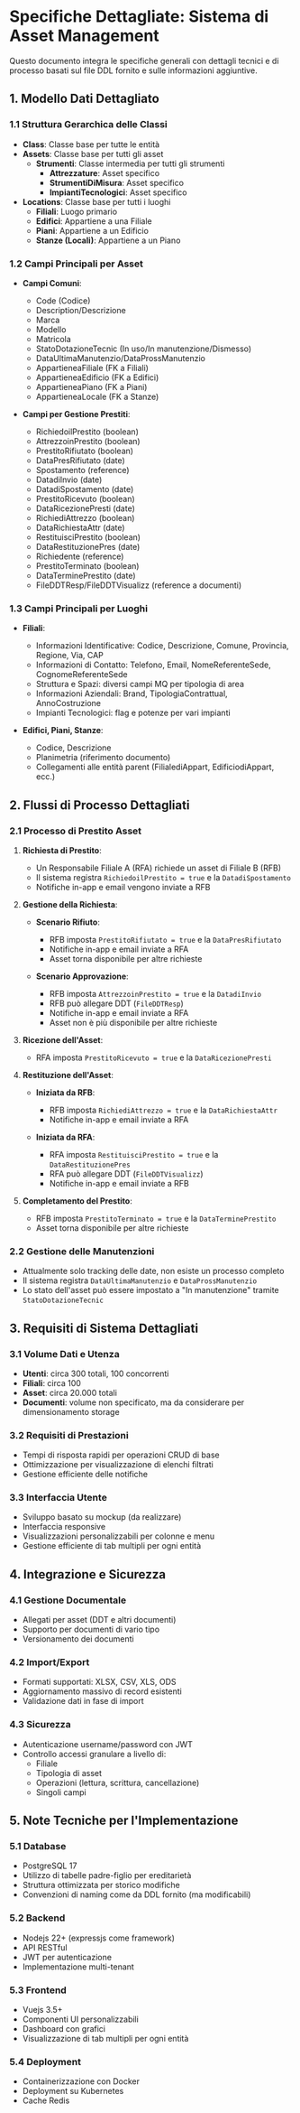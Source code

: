 # Specifiche Dettagliate: Sistema di Asset Management

Questo documento integra le specifiche generali con dettagli tecnici e di processo basati sul file DDL fornito e sulle informazioni aggiuntive.

## 1. Modello Dati Dettagliato

### 1.1 Struttura Gerarchica delle Classi
- **Class**: Classe base per tutte le entità
- **Assets**: Classe base per tutti gli asset
  - **Strumenti**: Classe intermedia per tutti gli strumenti
    - **Attrezzature**: Asset specifico
    - **StrumentiDiMisura**: Asset specifico
    - **ImpiantiTecnologici**: Asset specifico
- **Locations**: Classe base per tutti i luoghi
  - **Filiali**: Luogo primario
  - **Edifici**: Appartiene a una Filiale
  - **Piani**: Appartiene a un Edificio
  - **Stanze (Locali)**: Appartiene a un Piano

### 1.2 Campi Principali per Asset
- **Campi Comuni**:
  - Code (Codice)
  - Description/Descrizione
  - Marca
  - Modello
  - Matricola
  - StatoDotazioneTecnic (In uso/In manutenzione/Dismesso)
  - DataUltimaManutenzio/DataProssManutenzio
  - AppartieneaFiliale (FK a Filiali)
  - AppartieneaEdificio (FK a Edifici)
  - AppartieneaPiano (FK a Piani)
  - AppartieneaLocale (FK a Stanze)

- **Campi per Gestione Prestiti**:
  - RichiedoilPrestito (boolean)
  - AttrezzoinPrestito (boolean)
  - PrestitoRifiutato (boolean)
  - DataPresRifiutato (date)
  - Spostamento (reference)
  - DatadiInvio (date)
  - DatadiSpostamento (date)
  - PrestitoRicevuto (boolean)
  - DataRicezionePresti (date)
  - RichiediAttrezzo (boolean)
  - DataRichiestaAttr (date)
  - RestituisciPrestito (boolean)
  - DataRestituzionePres (date)
  - Richiedente (reference)
  - PrestitoTerminato (boolean)
  - DataTerminePrestito (date)
  - FileDDTResp/FileDDTVisualizz (reference a documenti)

### 1.3 Campi Principali per Luoghi
- **Filiali**:
  - Informazioni Identificative: Codice, Descrizione, Comune, Provincia, Regione, Via, CAP
  - Informazioni di Contatto: Telefono, Email, NomeReferenteSede, CognomeReferenteSede
  - Struttura e Spazi: diversi campi MQ per tipologia di area
  - Informazioni Aziendali: Brand, TipologiaContrattual, AnnoCostruzione
  - Impianti Tecnologici: flag e potenze per vari impianti

- **Edifici, Piani, Stanze**:
  - Codice, Descrizione
  - Planimetria (riferimento documento)
  - Collegamenti alle entità parent (FilialediAppart, EdificiodiAppart, ecc.)

## 2. Flussi di Processo Dettagliati

### 2.1 Processo di Prestito Asset
1. **Richiesta di Prestito**:
   - Un Responsabile Filiale A (RFA) richiede un asset di Filiale B (RFB)
   - Il sistema registra `RichiedoilPrestito = true` e la `DatadiSpostamento`
   - Notifiche in-app e email vengono inviate a RFB

2. **Gestione della Richiesta**:
   - **Scenario Rifiuto**:
     - RFB imposta `PrestitoRifiutato = true` e la `DataPresRifiutato`
     - Notifiche in-app e email inviate a RFA
     - Asset torna disponibile per altre richieste

   - **Scenario Approvazione**:
     - RFB imposta `AttrezzoinPrestito = true` e la `DatadiInvio`
     - RFB può allegare DDT (`FileDDTResp`)
     - Notifiche in-app e email inviate a RFA
     - Asset non è più disponibile per altre richieste

3. **Ricezione dell'Asset**:
   - RFA imposta `PrestitoRicevuto = true` e la `DataRicezionePresti`

4. **Restituzione dell'Asset**:
   - **Iniziata da RFB**:
     - RFB imposta `RichiediAttrezzo = true` e la `DataRichiestaAttr`
     - Notifiche in-app e email inviate a RFA
   
   - **Iniziata da RFA**:
     - RFA imposta `RestituisciPrestito = true` e la `DataRestituzionePres`
     - RFA può allegare DDT (`FileDDTVisualizz`)
     - Notifiche in-app e email inviate a RFB

5. **Completamento del Prestito**:
   - RFB imposta `PrestitoTerminato = true` e la `DataTerminePrestito`
   - Asset torna disponibile per altre richieste

### 2.2 Gestione delle Manutenzioni
- Attualmente solo tracking delle date, non esiste un processo completo
- Il sistema registra `DataUltimaManutenzio` e `DataProssManutenzio`
- Lo stato dell'asset può essere impostato a "In manutenzione" tramite `StatoDotazioneTecnic`

## 3. Requisiti di Sistema Dettagliati

### 3.1 Volume Dati e Utenza
- **Utenti**: circa 300 totali, 100 concorrenti
- **Filiali**: circa 100
- **Asset**: circa 20.000 totali
- **Documenti**: volume non specificato, ma da considerare per dimensionamento storage

### 3.2 Requisiti di Prestazioni
- Tempi di risposta rapidi per operazioni CRUD di base
- Ottimizzazione per visualizzazione di elenchi filtrati
- Gestione efficiente delle notifiche

### 3.3 Interfaccia Utente
- Sviluppo basato su mockup (da realizzare)
- Interfaccia responsive
- Visualizzazioni personalizzabili per colonne e menu
- Gestione efficiente di tab multipli per ogni entità

## 4. Integrazione e Sicurezza

### 4.1 Gestione Documentale
- Allegati per asset (DDT e altri documenti)
- Supporto per documenti di vario tipo
- Versionamento dei documenti

### 4.2 Import/Export
- Formati supportati: XLSX, CSV, XLS, ODS
- Aggiornamento massivo di record esistenti
- Validazione dati in fase di import

### 4.3 Sicurezza
- Autenticazione username/password con JWT
- Controllo accessi granulare a livello di:
  - Filiale
  - Tipologia di asset
  - Operazioni (lettura, scrittura, cancellazione)
  - Singoli campi

## 5. Note Tecniche per l'Implementazione

### 5.1 Database
- PostgreSQL 17
- Utilizzo di tabelle padre-figlio per ereditarietà
- Struttura ottimizzata per storico modifiche
- Convenzioni di naming come da DDL fornito (ma modificabili)

### 5.2 Backend
- Nodejs 22+ (expressjs come framework)
- API RESTful
- JWT per autenticazione
- Implementazione multi-tenant

### 5.3 Frontend
- Vuejs 3.5+
- Componenti UI personalizzabili
- Dashboard con grafici
- Visualizzazione di tab multipli per ogni entità

### 5.4 Deployment
- Containerizzazione con Docker
- Deployment su Kubernetes
- Cache Redis

